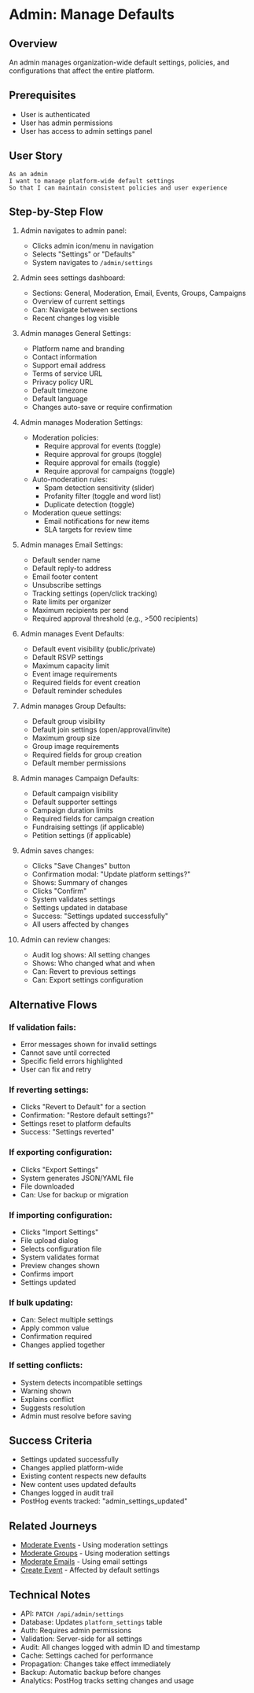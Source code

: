 # Admin: Manage Defaults

## Overview

An admin manages organization-wide default settings, policies, and configurations that affect the entire platform.

## Prerequisites

- User is authenticated
- User has admin permissions
- User has access to admin settings panel

## User Story

```
As an admin
I want to manage platform-wide default settings
So that I can maintain consistent policies and user experience
```

## Step-by-Step Flow

1. Admin navigates to admin panel:
   - Clicks admin icon/menu in navigation
   - Selects "Settings" or "Defaults"
   - System navigates to `/admin/settings`

2. Admin sees settings dashboard:
   - Sections: General, Moderation, Email, Events, Groups, Campaigns
   - Overview of current settings
   - Can: Navigate between sections
   - Recent changes log visible

3. Admin manages General Settings:
   - Platform name and branding
   - Contact information
   - Support email address
   - Terms of service URL
   - Privacy policy URL
   - Default timezone
   - Default language
   - Changes auto-save or require confirmation

4. Admin manages Moderation Settings:
   - Moderation policies:
     - Require approval for events (toggle)
     - Require approval for groups (toggle)
     - Require approval for emails (toggle)
     - Require approval for campaigns (toggle)
   - Auto-moderation rules:
     - Spam detection sensitivity (slider)
     - Profanity filter (toggle and word list)
     - Duplicate detection (toggle)
   - Moderation queue settings:
     - Email notifications for new items
     - SLA targets for review time

5. Admin manages Email Settings:
   - Default sender name
   - Default reply-to address
   - Email footer content
   - Unsubscribe settings
   - Tracking settings (open/click tracking)
   - Rate limits per organizer
   - Maximum recipients per send
   - Required approval threshold (e.g., >500 recipients)

6. Admin manages Event Defaults:
   - Default event visibility (public/private)
   - Default RSVP settings
   - Maximum capacity limit
   - Event image requirements
   - Required fields for event creation
   - Default reminder schedules

7. Admin manages Group Defaults:
   - Default group visibility
   - Default join settings (open/approval/invite)
   - Maximum group size
   - Group image requirements
   - Required fields for group creation
   - Default member permissions

8. Admin manages Campaign Defaults:
   - Default campaign visibility
   - Default supporter settings
   - Campaign duration limits
   - Required fields for campaign creation
   - Fundraising settings (if applicable)
   - Petition settings (if applicable)

9. Admin saves changes:
   - Clicks "Save Changes" button
   - Confirmation modal: "Update platform settings?"
   - Shows: Summary of changes
   - Clicks "Confirm"
   - System validates settings
   - Settings updated in database
   - Success: "Settings updated successfully"
   - All users affected by changes

10. Admin can review changes:
    - Audit log shows: All setting changes
    - Shows: Who changed what and when
    - Can: Revert to previous settings
    - Can: Export settings configuration

## Alternative Flows

### If validation fails:
- Error messages shown for invalid settings
- Cannot save until corrected
- Specific field errors highlighted
- User can fix and retry

### If reverting settings:
- Clicks "Revert to Default" for a section
- Confirmation: "Restore default settings?"
- Settings reset to platform defaults
- Success: "Settings reverted"

### If exporting configuration:
- Clicks "Export Settings"
- System generates JSON/YAML file
- File downloaded
- Can: Use for backup or migration

### If importing configuration:
- Clicks "Import Settings"
- File upload dialog
- Selects configuration file
- System validates format
- Preview changes shown
- Confirms import
- Settings updated

### If bulk updating:
- Can: Select multiple settings
- Apply common value
- Confirmation required
- Changes applied together

### If setting conflicts:
- System detects incompatible settings
- Warning shown
- Explains conflict
- Suggests resolution
- Admin must resolve before saving

## Success Criteria

- Settings updated successfully
- Changes applied platform-wide
- Existing content respects new defaults
- New content uses updated defaults
- Changes logged in audit trail
- PostHog events tracked: "admin_settings_updated"

## Related Journeys

- [Moderate Events](./moderate-events.md) - Using moderation settings
- [Moderate Groups](./moderate-groups.md) - Using moderation settings
- [Moderate Emails](./moderate-emails.md) - Using email settings
- [Create Event](../events/create.md) - Affected by default settings

## Technical Notes

- API: `PATCH /api/admin/settings`
- Database: Updates `platform_settings` table
- Auth: Requires admin permissions
- Validation: Server-side for all settings
- Audit: All changes logged with admin ID and timestamp
- Cache: Settings cached for performance
- Propagation: Changes take effect immediately
- Backup: Automatic backup before changes
- Analytics: PostHog tracks setting changes and usage
